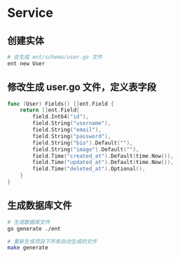 # Service

## 创建实体
```bash
# 会生成 ent/schema/user.go 文件
ent new User
```

## 修改生成 user.go 文件，定义表字段
```go
func (User) Fields() []ent.Field {
	return []ent.Field{
		field.Int64("id"),
		field.String("username"),
		field.String("email"),
		field.String("password"),
		field.String("bio").Default(""),
		field.String("image").Default(""),
		field.Time("created_at").Default(time.Now()),
		field.Time("updated_at").Default(time.Now()),
		field.Time("deleted_at").Optional(),
	}
}
```

## 生成数据库文件
```bash
# 生成数据库文件
go generate ./ent

# 重新生成项目下所有自动生成的文件
make generate
```